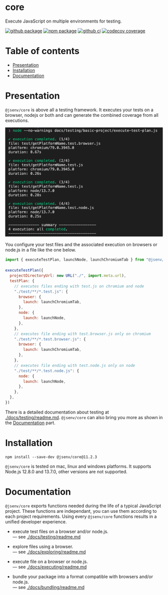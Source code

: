 # core

Execute JavaScript on multiple environments for testing.

[![github package](https://img.shields.io/github/package-json/v/jsenv/jsenv-core.svg?logo=github&label=package)](https://github.com/jsenv/jsenv-core/packages)
[![npm package](https://img.shields.io/npm/v/@jsenv/core.svg?logo=npm&label=package)](https://www.npmjs.com/package/@jsenv/core)
[![github ci](https://github.com/jsenv/jsenv-core/workflows/ci/badge.svg)](https://github.com/jsenv/jsenv-core/actions?workflow=ci)
[![codecov coverage](https://codecov.io/gh/jsenv/jsenv-core/branch/master/graph/badge.svg)](https://codecov.io/gh/jsenv/jsenv-core)

# Table of contents

- [Presentation](#Presentation)
- [Installation](#Installation)
- [Documentation](#Documentation)

# Presentation

`@jsenv/core` is above all a testing framework. It executes your tests on a browser, nodejs or both and can generate the combined coverage from all executions.

![test execution terminal screenshot](./docs/testing/test-execution-terminal-screenshot.png)

You configure your test files and the associated execution on browsers or node.js in a file like the one below.

```js
import { executeTestPlan, launchNode, launchChromiumTab } from "@jsenv/core"

executeTestPlan({
  projectDirectoryUrl: new URL("./", import.meta.url),
  testPlan: {
    // executes files ending with test.js on chromium and node
    "./test/**/*.test.js": {
      browser: {
        launch: launchChromiumTab,
      },
      node: {
        launch: launchNode,
      },
    },
    // executes file ending with test.browser.js only on chromium
    "./test/**/*.test.browser.js": {
      browser: {
        launch: launchChromiumTab,
      },
    },
    // executes file ending with test.node.js only on node
    "./test/**/*.test.node.js": {
      node: {
        launch: launchNode,
      },
    },
  },
})
```

There is a detailed documentation about testing at [./docs/testing/readme.md](./docs/testing/readme.md). `@jsenv/core` can also bring you more as shown in the [Documentation](#Documentation) part.

# Installation

```console
npm install --save-dev @jsenv/core@11.2.3
```

`@jsenv/core` is tested on mac, linux and windows platforms. It supports Node.js 12.8.0 and 13.7.0, other versions are not supported.

# Documentation

`@jsenv/core` exports functions needed during the life of a typical JavaScript project. These functions are independant, you can use them according to each project requirements. Using every `@jsenv/core` functions results in a unified developer experience.

- execute test files on a browser and/or node.js.<br/>
  — see [./docs/testing/readme.md](./docs/testing/readme.md)

- explore files using a browser.<br/>
  — see [./docs/exploring/readme.md](./docs/exploring/readme.md)

- execute file on a browser or node.js.<br/>
  — see [./docs/executing/readme.md](./docs/executing/readme.md)

- bundle your package into a format compatible with browsers and/or node.js.<br/>
  — see [./docs/bundling/readme.md](./docs/bundling/readme.md)
